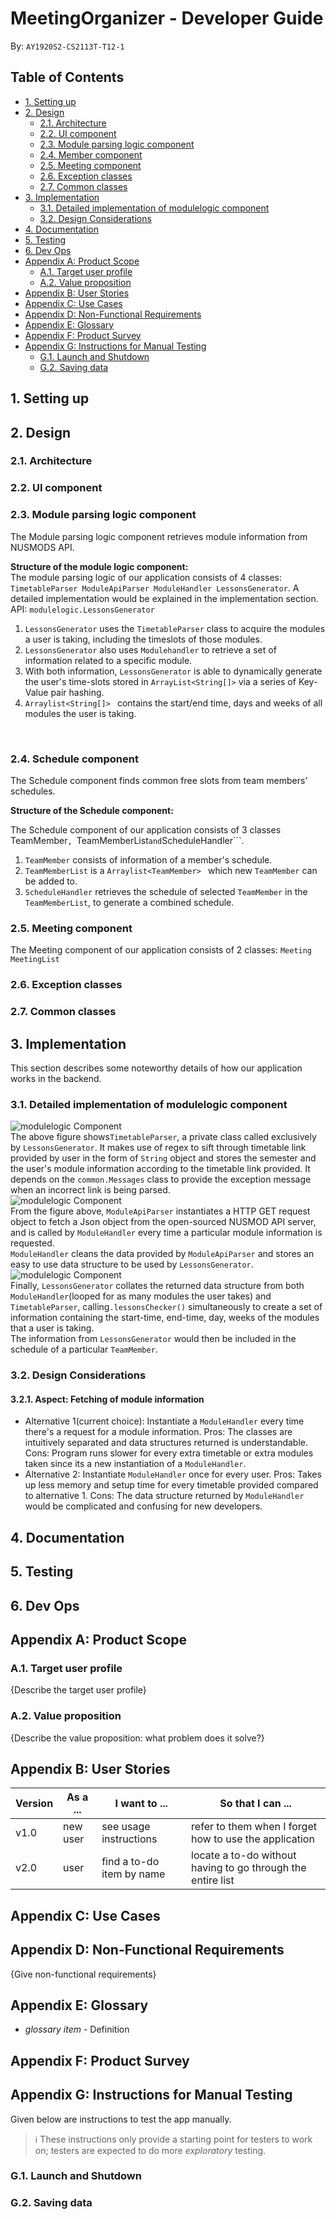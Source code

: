 # MeetingOrganizer - Developer Guide
By: `AY1920S2-CS2113T-T12-1`

## Table of Contents
* [1. Setting up](#1-setting-up)
* [2. Design](#2-design)
	* [2.1. Architecture](#21-architecture)
	* [2.2. UI component](#22-ui-component)
	* [2.3. Module parsing logic component](#23-module-parsing-logic-component)
	* [2.4. Member component](#24-member-component)
	* [2.5. Meeting component](#25-meeting-component)
	* [2.6. Exception classes](#26-exception-classes)
	* [2.7. Common classes](#27-common-classes)
* [3. Implementation](#3-implementation)
	* [3.1. Detailed implementation of modulelogic component](#31-detailed-implementation-of-modulelogic-component)
	* [3.2. Design Considerations](#32-design-considerations)
* [4. Documentation](#4-documentation)
* [5. Testing](#5-testing)
* [6. Dev Ops](#6-dev-ops)
* [Appendix A: Product Scope](#appendix-a-product-scope)
	* [A.1. Target user profile](#a1-target-user-profile)
	* [A.2. Value proposition](#a2-value-proposition)
* [Appendix B: User Stories](#appendix-b-user-stories)
* [Appendix C: Use Cases](#appendix-c-use-cases)
* [Appendix D: Non-Functional Requirements](#appendix-d-non-functional-requirements)
* [Appendix E: Glossary](#appendix-e-glossary)
* [Appendix F: Product Survey](#appendix-f-product-survey)
* [Appendix G: Instructions for Manual Testing](#appendix-g-instructions-for-manual-testing)
	* [G.1. Launch and Shutdown](#g1-launch-and-shutdown)
	* [G.2. Saving data](#g2-saving-data)

## 1. Setting up

## 2. Design

### 2.1. Architecture

### 2.2. UI component

### 2.3. Module parsing logic component
The Module parsing logic component retrieves module information from NUSMODS API.

**Structure of the module logic component:**
<br>
The module parsing logic of our application consists of 4 classes: ```TimetableParser ModuleApiParser ModuleHandler LessonsGenerator```.
A detailed implementation would be explained in the implementation section.
<br>
 API: ```modulelogic.LessonsGenerator```
<br>
1. ```LessonsGenerator``` uses the ```TimetableParser``` class to acquire the modules a user is taking, including the timeslots of those modules.
2. ```LessonsGenerator``` also uses ```Modulehandler``` to retrieve a set of information related to a specific module.
3. With both information, ```LessonsGenerator``` is able to dynamically generate the user's time-slots stored in ```ArrayList<String[]>``` via a series of Key-Value pair hashing.
4. ```Arraylist<String[]> ``` contains the start/end time, days and weeks of all modules the user is taking.
<br>

### 2.4. Schedule component
The Schedule component finds common free slots from team members’ schedules.

**Structure of the Schedule component:**

The Schedule component of our application consists of 3 classes TeamMember```, ```TeamMemberList``` and ```ScheduleHandler```. 

1. ```TeamMember``` consists of information of a member's schedule.
2. ```TeamMemberList``` is a ```Arraylist<TeamMember> ``` which new ```TeamMember``` can be added to.
3. ```ScheduleHandler``` retrieves the schedule of selected ```TeamMember``` in the ```TeamMemberList```, to generate a combined schedule.
### 2.5. Meeting component
The Meeting component of our application consists of 2 classes: ```Meeting MeetingList```
<br>

### 2.6. Exception classes

### 2.7. Common classes


## 3. Implementation
This section describes some noteworthy details of how our application works in the backend.
### 3.1. Detailed implementation of modulelogic component
![modulelogic Component](images/TimetableParser.png)<br>
The above figure shows```TimetableParser```, a private class called exclusively by ```LessonsGenerator```. It makes use of regex to sift through timetable link provided by user in the form of ```String``` object and stores
the semester and the user's module information according to the timetable link provided. It depends on the ```common.Messages``` class to provide the exception message when an incorrect link is being parsed.<br>
![modulelogic Component](images/ModuleHandler.jpg)<br>
 From the figure above, ```ModuleApiParser``` instantiates a HTTP GET request object to fetch a Json object from the open-sourced NUSMOD API server, and is called by ```ModuleHandler``` every time a particular module information is requested.
 <br>
```ModuleHandler``` cleans the data provided by ```ModuleApiParser``` and stores an easy to use data structure to be used by ```LessonsGenerator```.
![modulelogic Component](images/LessonsGenerator.jpg)<br>
 Finally, ```LessonsGenerator``` collates the returned data structure from both ```ModuleHandler```(looped for as many modules the user takes) and ```TimetableParser```, calling```.lessonsChecker()``` simultaneously to create a set of information containing the start-time, end-time, day, weeks of the modules that a user is taking.
 <br>
 The information from ```LessonsGenerator``` would then be included in the schedule of a particular ```TeamMember```.
### 3.2. Design Considerations
#### 3.2.1. Aspect: Fetching of module information
* Alternative 1(current choice): Instantiate a ```ModuleHandler``` every time there's a request for a module information.
Pros: The classes are intuitively separated and data structures returned is understandable.
Cons: Program runs slower for every extra timetable or extra modules taken since its a new instantiation of a ```ModuleHandler```.
* Alternative 2: Instantiate ```ModuleHandler``` once for every user. 
Pros: Takes up less memory and setup time for every timetable provided compared to alternative 1.
Cons: The data structure returned by ```ModuleHandler``` would be complicated and confusing for new developers.

## 4. Documentation

## 5. Testing

## 6. Dev Ops

## Appendix A: Product Scope
### A.1. Target user profile

{Describe the target user profile}

### A.2. Value proposition

{Describe the value proposition: what problem does it solve?}

## Appendix B: User Stories

|Version| As a ... | I want to ... | So that I can ...|
|--------|----------|---------------|------------------|
|v1.0|new user|see usage instructions|refer to them when I forget how to use the application|
|v2.0|user|find a to-do item by name|locate a to-do without having to go through the entire list|

## Appendix C: Use Cases

## Appendix D: Non-Functional Requirements

{Give non-functional requirements}

## Appendix E: Glossary

* *glossary item* - Definition

## Appendix F: Product Survey

## Appendix G: Instructions for Manual Testing

Given below are instructions to test the app manually.

> :information_source: These instructions only provide a starting point for testers to work on; testers are expected to do more _exploratory_ testing. 

### G.1. Launch and Shutdown

### G.2. Saving data
